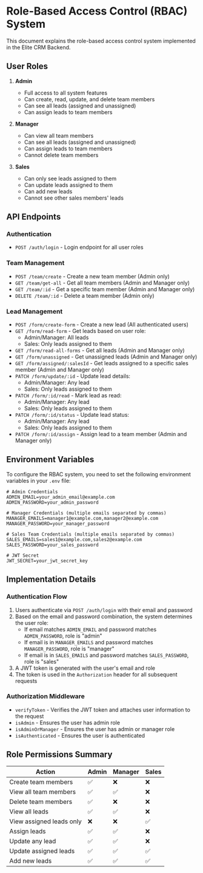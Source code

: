 # Role-Based Access Control (RBAC) System

This document explains the role-based access control system implemented in the Elite CRM Backend.

## User Roles

1. **Admin**
   - Full access to all system features
   - Can create, read, update, and delete team members
   - Can see all leads (assigned and unassigned)
   - Can assign leads to team members

2. **Manager**
   - Can view all team members
   - Can see all leads (assigned and unassigned)
   - Can assign leads to team members
   - Cannot delete team members

3. **Sales**
   - Can only see leads assigned to them
   - Can update leads assigned to them
   - Can add new leads
   - Cannot see other sales members' leads

## API Endpoints

### Authentication
- `POST /auth/login` - Login endpoint for all user roles

### Team Management
- `POST /team/create` - Create a new team member (Admin only)
- `GET /team/get-all` - Get all team members (Admin and Manager only)
- `GET /team/:id` - Get a specific team member (Admin and Manager only)
- `DELETE /team/:id` - Delete a team member (Admin only)

### Lead Management
- `POST /form/create-form` - Create a new lead (All authenticated users)
- `GET /form/read-form` - Get leads based on user role:
  - Admin/Manager: All leads
  - Sales: Only leads assigned to them
- `GET /form/read-all-forms` - Get all leads (Admin and Manager only)
- `GET /form/unassigned` - Get unassigned leads (Admin and Manager only)
- `GET /form/assigned/:salesId` - Get leads assigned to a specific sales member (Admin and Manager only)
- `PATCH /form/update/:id` - Update lead details:
  - Admin/Manager: Any lead
  - Sales: Only leads assigned to them
- `PATCH /form/:id/read` - Mark lead as read:
  - Admin/Manager: Any lead
  - Sales: Only leads assigned to them
- `PATCH /form/:id/status` - Update lead status:
  - Admin/Manager: Any lead
  - Sales: Only leads assigned to them
- `PATCH /form/:id/assign` - Assign lead to a team member (Admin and Manager only)

## Environment Variables

To configure the RBAC system, you need to set the following environment variables in your `.env` file:

```
# Admin Credentials
ADMIN_EMAIL=your_admin_email@example.com
ADMIN_PASSWORD=your_admin_password

# Manager Credentials (multiple emails separated by commas)
MANAGER_EMAILS=manager1@example.com,manager2@example.com
MANAGER_PASSWORD=your_manager_password

# Sales Team Credentials (multiple emails separated by commas)
SALES_EMAILS=sales1@example.com,sales2@example.com
SALES_PASSWORD=your_sales_password

# JWT Secret
JWT_SECRET=your_jwt_secret_key
```

## Implementation Details

### Authentication Flow
1. Users authenticate via `POST /auth/login` with their email and password
2. Based on the email and password combination, the system determines the user role:
   - If email matches `ADMIN_EMAIL` and password matches `ADMIN_PASSWORD`, role is "admin"
   - If email is in `MANAGER_EMAILS` and password matches `MANAGER_PASSWORD`, role is "manager"
   - If email is in `SALES_EMAILS` and password matches `SALES_PASSWORD`, role is "sales"
3. A JWT token is generated with the user's email and role
4. The token is used in the `Authorization` header for all subsequent requests

### Authorization Middleware
- `verifyToken` - Verifies the JWT token and attaches user information to the request
- `isAdmin` - Ensures the user has admin role
- `isAdminOrManager` - Ensures the user has admin or manager role
- `isAuthenticated` - Ensures the user is authenticated

## Role Permissions Summary

| Action | Admin | Manager | Sales |
|--------|-------|---------|-------|
| Create team members | ✅ | ❌ | ❌ |
| View all team members | ✅ | ✅ | ❌ |
| Delete team members | ✅ | ❌ | ❌ |
| View all leads | ✅ | ✅ | ❌ |
| View assigned leads only | ❌ | ❌ | ✅ |
| Assign leads | ✅ | ✅ | ❌ |
| Update any lead | ✅ | ✅ | ❌ |
| Update assigned leads | ✅ | ✅ | ✅ |
| Add new leads | ✅ | ✅ | ✅ |